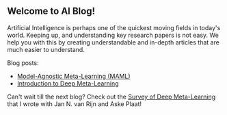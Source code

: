 <title>AI Blog</title>

## Welcome to AI Blog!

Artificial Intelligence is perhaps one of the quickest moving fields in today's world. Keeping up, and understanding key research papers is not easy. We help you with this by creating understandable and in-depth articles that are much easier to understand.     

Blog posts:
- [Model-Agnostic Meta-Learning (MAML)](https://mikehuisman.github.io/aiblog/posts/maml/page.html)
- [Introduction to Deep Meta-Learning](https://mikehuisman.github.io/aiblog/posts/intro-metalearning/page.html)

Can't wait till the next blog? Check out the [Survey of Deep Meta-Learning](https://arxiv.org/abs/2010.03522) that I wrote with Jan N. van Rijn and Aske Plaat!  

